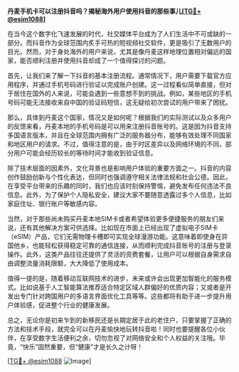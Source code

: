 **丹麦手机卡可以注册抖音吗？揭秘海外用户使用抖音的那些事儿[[TG💪+ @esim1088](https://t.me/s/esim1088)]**

在当今这个数字化飞速发展的时代，社交媒体平台成为了人们生活中不可或缺的一部分。而抖音作为全球范围内炙手可热的短视频社交软件，更是吸引了无数用户的目光。然而，对于身处海外的用户来说，尤其是像丹麦这样地理位置相对偏远的国家，能否顺利注册并使用抖音却成了一个值得探讨的问题。

首先，让我们来了解一下抖音的基本注册流程。通常情况下，用户需要下载官方应用程序，并通过手机号码进行验证以完成账户创建。这一过程看似简单直接，但对于居住在国外的人来说，可能会遇到一些意想不到的挑战。例如，某些地区的手机号码可能无法接收来自中国的验证码短信，这无疑给初次尝试的用户带来了困扰。

那么，具体到丹麦这个国家，情况又是如何呢？根据我们的实际测试以及众多用户的反馈来看，丹麦本地的手机号码是可以用来注册抖音账号的。这是因为抖音支持多国语言版本，并且在全球范围内拥有广泛的服务器分布，能够有效处理不同国家和地区用户的请求。不过，值得注意的是，由于时区差异以及网络环境的不同，部分用户可能会经历较长的等待时间才能收到验证信息。

除了技术层面的因素外，文化背景也是影响用户体验的重要方面之一。抖音的内容创作鼓励创新与个性化表达，但同时也强调遵守相关法律法规和社会公德。因此，在享受平台带来的乐趣的同时，我们也应该时刻保持警惕，避免发布任何违法不良信息。此外，为了保护个人隐私安全，建议大家不要随意透露过多个人信息，比如家庭住址、银行账户等敏感内容。

当然，对于那些尚未购买丹麦本地SIM卡或者希望体验更多便捷服务的朋友们来说，还有其他解决方案可供选择。比如现在市面上已经出现了虚拟电子SIM卡（eSIM）产品，它们无需物理卡槽即可实现全球漫游功能。这意味着即使身在异国他乡，也能轻松获得稳定可靠的通信连接，从而顺利完成抖音账号的注册与登录操作。此外，这类产品往往还提供了灵活的资费套餐，让用户可以根据自身需求自由调整流量消耗限额，大大降低了使用成本。

值得一提的是，随着移动互联网技术的进步，未来或许会出现更加智能化的服务模式。比如说基于人工智能算法推荐适合特定区域人群偏好的优质内容；又或者是开发出专门针对跨国用户的多语言界面优化工具等等。这些都将有助于进一步提升用户体验感，促进整个行业的健康发展。

总之，无论你是初来乍到的新移民还是长期定居于此的老住户，只要掌握了正确的方法和技术手段，就完全可以在丹麦愉快地玩转抖音啦！同时也要提醒各位小伙伴，在享受数字生活便利之余，切勿忽视了对网络安全和个人权益的关注哦。毕竟，“快乐”固然重要，但“健康”才是长久之计呀！

[[TG💪+ @esim1088](https://t.me/s/esim1088) ![Image](https://i.postimg.cc/4NQfJmqS/Snipaste-2025-05-13-00-14-12.png)]